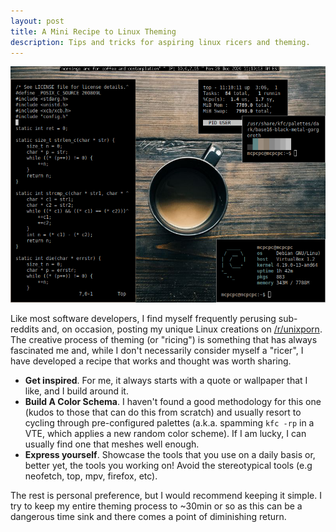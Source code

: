 ```yaml
---
layout: post
title: A Mini Recipe to Linux Theming
description: Tips and tricks for aspiring linux ricers and theming.
---
```


![Custom Theme](/assets/debian_28_12_2020_11_04_47.png)

Like most software developers, I find myself frequently perusing sub-reddits 
and, on occasion, posting my unique Linux creations on
[/r/unixporn](https://reddit.com/r/unixporn). The creative process of theming
(or "ricing") is something that has always fascinated me and, while I don't 
necessarily consider myself a "ricer", I have developed a recipe that works and
thought was worth sharing. 

*   **Get inspired**. For me, it always starts with a quote or wallpaper that I    
    like, and I build around it. 
*   **Build A Color Schema**. I haven't found a good methodology for this one 
    (kudos to those that can do this from scratch) and usually resort to cycling
    through pre-configured palettes (a.k.a. spamming `kfc -rp` in a VTE, which 
    applies a new random color scheme). If I am lucky, I can usually find one
    that meshes well enough.  
*   **Express yourself**. Showcase the tools that you use on a daily basis or,
    better yet, the tools you working on! Avoid the stereotypical tools (e.g 
    neofetch, top, mpv, firefox, etc).

The rest is personal preference, but I would recommend keeping it simple.  I try
to keep my entire theming process to ~30min or so as this can be a dangerous
time sink and there comes a point of diminishing return.
